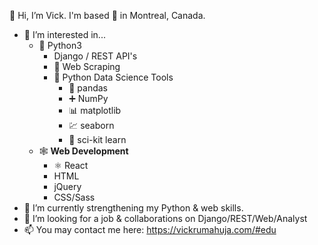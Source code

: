 👋 Hi, I’m Vick. I'm based 📍 in Montreal, Canada.

- 👀 I’m interested in... 
  - 🐍 Python3
    - Django / REST API's
    - 🍴 Web Scraping
    - 🔬 Python Data Science Tools 
      - 🐼 pandas
      - ➕ NumPy
      - 📊 matplotlib
      - 💹 seaborn
      - 🤖 sci-kit learn
  - 🕸️ **Web Development**
    - ⚛️ React
    - HTML
    - jQuery
    - CSS/Sass
- 🌱 I’m currently strengthening my Python &amp; web skills.
- 💞️ I’m looking for a job &amp; collaborations on Django/REST/Web/Analyst
- 📫 You may contact me here: https://vickrumahuja.com/#edu

<!---
vvickedvveb/vvickedvveb is a ✨ special ✨ repository because its `README.md` (this file) appears on your GitHub profile.
You can click the Preview link to take a look at your changes.
--->
